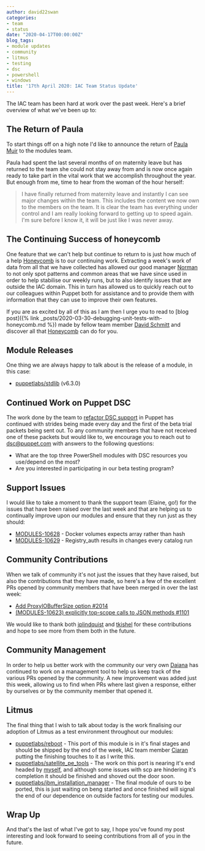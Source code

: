 ```yaml
---
author: david22swan
categories:
- team
- status
date: "2020-04-17T00:00:00Z"
blog_tags:
- module updates
- community
- litmus
- testing
- dsc
- powershell
- windows
title: '17th April 2020: IAC Team Status Update'
---
```


The IAC team has been hard at work over the past week.
Here's a brief overview of what we've been up to:

## The Return of Paula

To start things off on a high note I'd like to announce the return of [Paula Muir](https://github.com/pmcmaw) to the modules team.

Paula had spent the last several months of on maternity leave but has returned to the team she could not stay away from and is now once again ready to take part in the vital work that we accomplish throughout the year. But enough from me, time to hear from the woman of the hour herself:

> I have finally returned from maternity leave and instantly I can see major changes within the team. This includes the content we now own to the members on the team.
> It is clear the team has everything under control and I am really looking forward to getting up to speed again.
> I'm sure before I know it, it will be just like I was never away.

## The Continuing Success of honeycomb

One feature that we can't help but continue to return to is just how much of a help [Honeycomb][honeycomb] is to our continuing work.
Extracting a week's work of data from all that we have collected has allowed our good manager [Norman][norman] to not only spot patterns and common areas that we have since used in order to help stabilise our weekly runs, but to also identify issues that are outside the IAC domain.
This in turn has allowed us to quickly reach out to our colleagues within Puppet both for assistance and to provide them with information that they can use to improve their own features.

If you are as excited by all of this as I am then I urge you to read to [blog post]({% link _posts/2020-03-30-debugging-unit-tests-with-honeycomb.md %}) made by fellow team member [David Schmitt][david] and discover all that [Honeycomb][honeycomb] can do for you.

## Module Releases

One thing we are always happy to talk about is the release of a module, in this case:

- [puppetlabs/stdlib](https://forge.puppet.com/puppetlabs/stdlib) (v6.3.0)

## Continued Work on Puppet DSC

The work done by the team to [refactor DSC support][iac-41] in Puppet has continued with strides being made every day and the first of the beta trial packets being sent out. To any community members that have not received one of these packets but would like to, we encourage you to reach out to [dsc@puppet.com](mailto:dsc@puppet.com) with answers to the following questions:

- What are the top three PowerShell modules with DSC resources you use/depend on the most?
- Are you interested in participating in our beta testing program?

## Support Issues

I would like to take a moment to thank the support team (Elaine, go!) for the issues that have been raised over the last week and that are helping us to continually improve upon our modules and ensure that they run just as they should:

- [MODULES-10628](https://tickets.puppetlabs.com/browse/MODULES-10628) - Docker volumes expects array rather than hash
- [MODULES-10629](https://tickets.puppetlabs.com/browse/MODULES-10629) - Registry_auth results in changes every catalog run

## Community Contributions

When we talk of community it's not just the issues that they have raised, but also the contributions that they have made, so here's a few of the excellent PRs opened by community members that have been merged in over the last week:

- [Add ProxyIOBufferSize option #2014](https://github.com/puppetlabs/puppetlabs-apache/pull/2014)
- [(MODULES-10623) explicitly top-scope calls to JSON methods #1101](https://github.com/puppetlabs/puppetlabs-stdlib/pull/1101)

We would like to thank both [jplindquist][jplindquist] and [tkishel][tkishel] for these contributions and hope to see more from them both in the future.

## Community Management

In order to help us better work with the community our very own [Daiana][daiana] has continued to work on a management tool to help us keep track of the various PRs opened by the community. A new improvement was added just this week, allowing us to find when PRs where last given a response, either by ourselves or by the community member that opened it.

## Litmus

The final thing that I wish to talk about today is the work finalising our adoption of Litmus as a test environment throughout our modules:

- [puppetlabs/reboot](https://github.com/puppetlabs/puppetlabs-reboot/pull/235/files) - This port of this module is in it's final stages and should be shipped by the end of the week, IAC team member [Ciaran][ciaran] putting the finishing touches to it as I write this.
- [puppetlabs/satellite_pe_tools](https://github.com/puppetlabs/puppetlabs-satellite_pe_tools) - The work on this port is nearing it's end headed by [myself][me], and although some issues with scp are hindering it's completion it should be finished and shoved out the door soon.
- [puppetlabs/ibm_installation_manager](https://github.com/puppetlabs/puppetlabs-ibm_installation_manager) - The final module of ours to be ported, this is just waiting on beng started and once finished will signal the end of our dependence on outside factors for testing our modules.

## Wrap Up

And that's the last of what I've got to say, I hope you've found my post interesting and look forward to seeing contributions from all of you in the future.

[honeycomb]:														https://honeycomb.io/
[norman]:   														https://github.com/nheaney18
[david]:																https://github.com/DavidS
[daiana]:       												https://github.com/daianamezdrea
[ciaran]:       												https://github.com/sanfrancrisko
[me]:       									    			https://github.com/david22swan
[iac-41]:       												https://tickets.puppetlabs.com/browse/IAC-41
[jplindquist]:       										https://github.com/jplindquist
[tkishel]:       												https://github.com/tkishel
